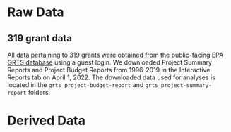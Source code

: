 # Raw Data

## 319 grant data
All data pertaining to 319 grants were obtained from the public-facing [EPA GRTS database](https://ofmpub.epa.gov/apex/grts/f?p=109:5000::::::) using a guest login. 
We downloaded Project Summary Reports and Project Budget Reports from 1996-2019 in the Interactive Reports tab on April 1, 2022. 
The downloaded data used for analyses is located in the `grts_project-budget-report` and `grts_project-summary-report` folders.

##

# Derived Data
